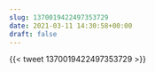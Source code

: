 ```yaml
---
slug: 1370019422497353729
date: 2021-03-11 14:30:58+00:00
draft: false
---
```


{{< tweet 1370019422497353729 >}}

